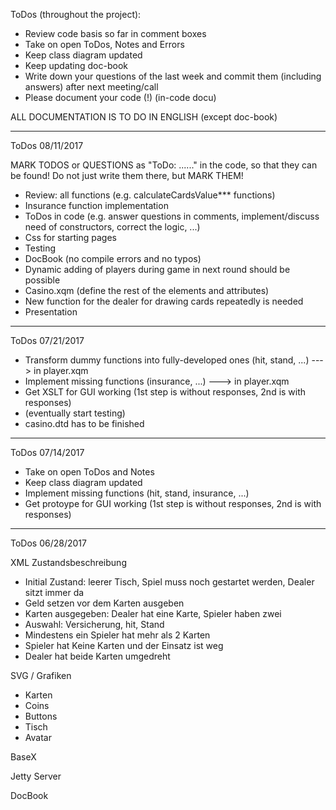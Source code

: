 ToDos (throughout the project):

* Review code basis so far in comment boxes
* Take on open ToDos, Notes and Errors
* Keep class diagram updated
* Keep updating doc-book
* Write down your questions of the last week and commit them (including answers) after next meeting/call
* Please document your code (!) (in-code docu)

ALL DOCUMENTATION IS TO DO IN ENGLISH (except doc-book)

------------------------------------------------------------------------------------------------------------------------

ToDos 08/11/2017

MARK TODOS or QUESTIONS as "ToDo: ......" in the code, so that they can be found! Do not just write them there, but MARK THEM!

* Review: all functions (e.g. calculateCardsValue*** functions)
* Insurance function implementation
* ToDos in code (e.g. answer questions in comments, implement/discuss need of constructors, correct the logic, ...)
* Css for starting pages
* Testing
* DocBook (no compile errors and no typos)
* Dynamic adding of players during game in next round should be possible
* Casino.xqm (define the rest of the elements and attributes)
* New function for the dealer for drawing cards repeatedly is needed
* Presentation

------------------------------------------------------------------------------------------------------------------------

ToDos 07/21/2017

* Transform dummy functions into fully-developed ones (hit, stand, ...) ---> in player.xqm
* Implement missing functions (insurance, ...) ---> in player.xqm
* Get XSLT for GUI working (1st step is without responses, 2nd is with responses)
* (eventually start testing)
* casino.dtd has to be finished

------------------------------------------------------------------------------------------------------------------------

ToDos 07/14/2017

* Take on open ToDos and Notes
* Keep class diagram updated
* Implement missing functions (hit, stand, insurance, ...)
* Get protoype for GUI working (1st step is without responses, 2nd is with responses)

------------------------------------------------------------------------------------------------------------------------

ToDos 06/28/2017

XML Zustandsbeschreibung
* Initial Zustand: leerer Tisch, Spiel muss noch gestartet werden, Dealer sitzt immer da
* Geld setzen vor dem Karten ausgeben
* Karten ausgegeben: Dealer hat eine Karte, Spieler haben zwei
* Auswahl: Versicherung, hit, Stand
* Mindestens ein Spieler hat mehr als 2 Karten
* Spieler hat Keine Karten und der Einsatz ist weg
* Dealer hat beide Karten umgedreht

SVG / Grafiken
* Karten
* Coins
* Buttons
* Tisch
* Avatar

BaseX

Jetty Server

DocBook
